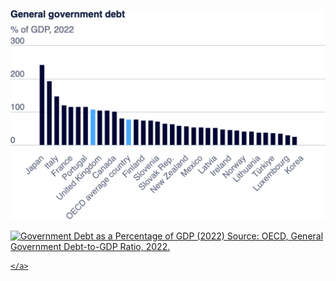 ![Government Debt Chart](OECD.PNG.png)

<div class='tableauPlaceholder' id='viz1725916286512' style='position: relative'>
  <noscript>
    <a href='#'>
      <img alt='Government Debt as a Percentage of GDP (2022) Source: OECD, General Government Debt-to-GDP Ratio, 2022.' 
           src='https://public.tableau.com/static/images/Bo/Book1_17259162460720/OECD-Debt-to-GDPRatiobyCountry/1_rss.png' 
           style='border: none' />

    </a>
  </noscript>
  <object class='tableauViz' style='display:none;'>
    <param name='host_url' value='https%3A%2F%2Fpublic.tableau.com%2F' />
    <param name='embed_code_version' value='3' />
    <param name='site_root' value='' />
    <param name='name' value='Book1_17259162460720/OECD-Debt-to-GDPRatiobyCountry' />
    <param name='tabs' value='no' />
    <param name='toolbar' value='yes' />
    <param name='static_image' value='https://public.tableau.com/static/images/Bo/Book1_17259162460720/OECD-Debt-to-GDPRatiobyCountry/1.png' />
    <param name='animate_transition' value='yes' />
    <param name='display_static_image' value='yes' />
    <param name='display_spinner' value='yes' />
    <param name='display_overlay' value='yes' />
    <param name='display_count' value='yes' />
    <param name='language' value='en-US' />
    <param name='filter' value='publish=yes' />
  </object>
</div>
<script type='text/javascript'>
  var divElement = document.getElementById('viz1725916286512');
  var vizElement = divElement.getElementsByTagName('object')[0];
  vizElement.style.width='100%';
  vizElement.style.height=(divElement.offsetWidth * 0.75) + 'px';
  var scriptElement = document.createElement('script');
  scriptElement.src = 'https://public.tableau.com/javascripts/api/viz_v1.js';
  vizElement.parentNode.insertBefore(scriptElement, vizElement);
</script>


 



